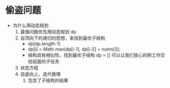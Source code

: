 # 偷盗问题

- 为什么用动态规划
  1. 最值问题优先用动态规划 dp
  2. 自顶向下的递归的思想，来找到最优子结构
     - dp[dp.length-1]
     - dp[i] = Math.max(dp[i-1], dp[i-2] + nums[i]);
     - 结构具有相似性，找到最优子结构 dp = [] 可以让我们放心的把工作交给前面的子任务
  3. 状态方程
  4. 自底向上，迭代推理
     1. 包含了子结构的结果